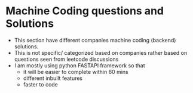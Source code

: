 # Machine Coding questions and Solutions

- This section have different companies machine coding (backend) solutions.
- This is not specific/ categorized based on companies rather based on questions seen from leetcode discussions
- I am mostly using python FASTAPI framework so that
  - it will be easier to complete within 60 mins
  - different inbuilt features
  - faster to code
